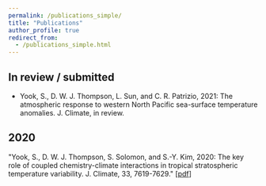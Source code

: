 ```yaml
---
permalink: /publications_simple/
title: "Publications"
author_profile: true
redirect_from: 
  - /publications_simple.html
---
```


## In review / submitted

* Yook, S., D. W. J. Thompson, L. Sun, and C. R. Patrizio, 2021: The atmospheric response to western North Pacific sea-surface temperature anomalies. J. Climate, in review.


## 2020
"Yook, S., D. W. J. Thompson, S. Solomon, and S.-Y. Kim, 2020: The key role of coupled chemistry-climate interactions in tropical stratospheric temperature variability. J. Climate, 33, 7619-7629."
\[[pdf](http://shimyook.github.io/files/JCL2020.pdf)\]
